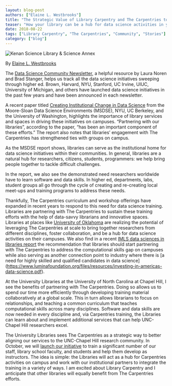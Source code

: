 ```yaml
---
layout: blog-post
authors: ["Elaine L. Westbrooks"]
title: "The Strategic Value of Library Carpentry and The Carpentries to Research Libraries"
teaser: "How your library can be a hub for data science activities in your community."
date: 2018-08-22
tags: ["Library Carpentry", "The Carpentries", "Community", "Stories"]
category: ["blog"]
---
```


![Kenan Science Library & Science Annex](../img/BHDP-Kenan-Science-Library_003-768x512.jpg)

By [Elaine L. Westbrooks](https://twitter.com/UNC_Librarian)

The [Data Science Community Newsletter](https://cds.nyu.edu/newsletter/), a helpful resource  by Laura Noren and 
Brad Stanger, helps us track all the data science initiatives sweeping through higher ed. Brown, Harvard, NYU, 
Stanford, UC Irvine, UIUC, University of Michigan, and others have launched data science initiatives in the past 
few years and have been announced in each newsletter.

A recent paper titled [Creating Institutional Change in Data Science](http://msdse.org/files/Creating_Institutional_Change.pdf) 
from the Moore-Sloan Data Science Environments (MSDSE), NYU, UC Berkeley, and the University of Washington, highlights the 
importance of library services and spaces in driving these initiatives on campuses. “Partnering with our libraries”, 
according to the paper, “has been an important component of these efforts.” The report also notes that libraries’ engagement 
with The Carpentries has strengthened ties with groups on campus.  

As the MSDSE report shows, libraries can serve as the institutional home for data science initiatives within their 
communities. In general, libraries are a natural hub for researchers, citizens, students, programmers: we help bring people 
together to tackle difficult challenges.

In the report, we also see the demonstrated need researchers worldwide have to learn software and data skills. In higher ed, 
departments, labs, student groups all go through the cycle of creating and re-creating local meet-ups and training programs 
to address these needs. 

Thankfully, The Carpentries curriculum and workshop offerings have expanded in recent years to respond to this need for 
data science training. Libraries are partnering with The Carpentries to sustain these training efforts with the help of 
data-savvy librarians and innovative spaces. Libraries at places like 
[University of Oklahoma](https://libraries.ou.edu/content/meet-experts-foundational-coding-and-data-science) are 
realizing the potential of leveraging The Carpentries at scale to bring together researchers from different disciplines, 
foster collaboration, and be a hub for data science activities on their campuses. We also find in a recent [IMLS data 
sciences in libraries report](http://d-scholarship.pitt.edu/33891/) the recommendation that libraries should start 
partnering with The Carpentries to address the computational skills gap on campuses while also serving as another connection 
point to industry where there is [a need for highly skilled and qualified candidates in data science]
(https://www.luminafoundation.org/files/resources/investing-in-americas-data-science.pdf).

At the University Libraries at the University of North Carolina at Chapel Hill, I see the benefits of partnering with 
The Carpentries. Doing so allows us to spend our time more efficiently through developing training material collaboratively 
at a global scale. This in turn allows librarians to focus on relationships, and teaching a common curriculum that teaches 
computational skills across many disciplines. Software and data skills are now needed in every discipline and, via 
Carpentries training, the Libraries can learn about and implement additional services that can help UNC-Chapel Hill 
researchers excel.  

The University Libraries sees The Carpentries as a strategic way to better aligning our services to the UNC-Chapel Hill 
research community. In October, we will [launch our initiative](https://libcce.github.io/2018-10-18-UNC/) to train a 
significant number of our staff, library school faculty, and students and help them develop as instructors. The idea is 
simple: the Libraries will act as a hub for Carpentries activities on campus and work with our institutional partners to 
integrate the training in a variety of ways. I am excited about Library Carpentry and I anticipate that other libraries 
will equally benefit from The Carpentries efforts.

